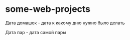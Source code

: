 # some-web-projects

Дата домашек - дата к какому дню нужно было делать

Дата пар - дата самой пары
